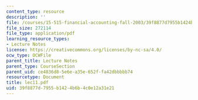 ```yaml
---
content_type: resource
description: ''
file: /courses/15-515-financial-accounting-fall-2003/39f8877d7955b1424b6b4c0e12a31e21_lec11.pdf
file_size: 272114
file_type: application/pdf
learning_resource_types:
- Lecture Notes
license: https://creativecommons.org/licenses/by-nc-sa/4.0/
ocw_type: OCWFile
parent_title: Lecture Notes
parent_type: CourseSection
parent_uid: ce4836d8-5e6e-a35e-652f-fa42dbbbbb74
resourcetype: Document
title: lec11.pdf
uid: 39f8877d-7955-b142-4b6b-4c0e12a31e21
---
```

